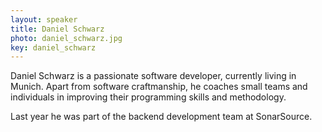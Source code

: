 ```yaml
---
layout: speaker
title: Daniel Schwarz
photo: daniel_schwarz.jpg
key: daniel_schwarz
---
```


Daniel Schwarz is a passionate software developer, currently living in Munich.
Apart from software craftmanship, he coaches small teams and individuals in improving their programming skills and methodology.

Last year he was part of the backend development team at SonarSource.
